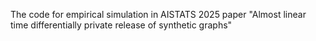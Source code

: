 The code for empirical simulation in AISTATS 2025 paper "Almost linear time differentially private release of synthetic graphs"

